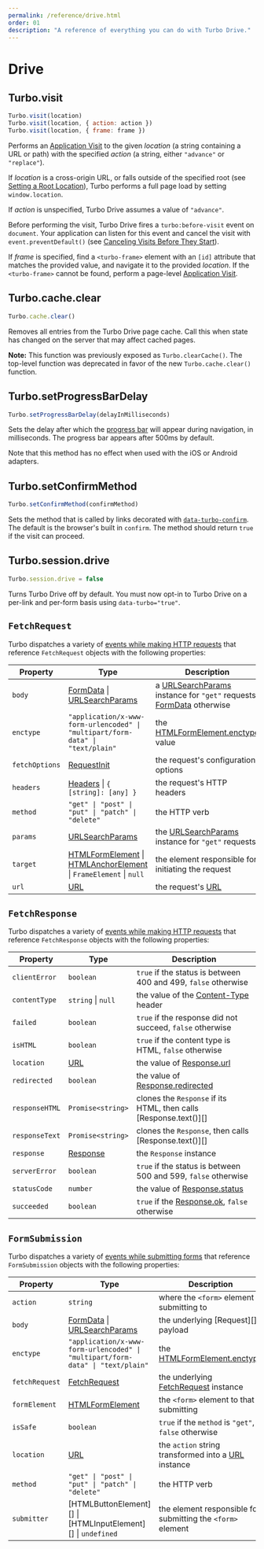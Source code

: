 ```yaml
---
permalink: /reference/drive.html
order: 01
description: "A reference of everything you can do with Turbo Drive."
---
```


# Drive

## Turbo.visit

```js
Turbo.visit(location)
Turbo.visit(location, { action: action })
Turbo.visit(location, { frame: frame })
```

Performs an [Application Visit][] to the given _location_ (a string containing a URL or path) with the specified _action_ (a string, either `"advance"` or `"replace"`).

If _location_ is a cross-origin URL, or falls outside of the specified root (see [Setting a Root Location](/handbook/drive#setting-a-root-location)), Turbo performs a full page load by setting `window.location`.

If _action_ is unspecified, Turbo Drive assumes a value of `"advance"`.

Before performing the visit, Turbo Drive fires a `turbo:before-visit` event on `document`. Your application can listen for this event and cancel the visit with `event.preventDefault()` (see [Canceling Visits Before They Start](/handbook/drive#canceling-visits-before-they-start)).

If _frame_ is specified, find a `<turbo-frame>` element with an `[id]` attribute that matches the provided value, and navigate it to the provided _location_. If the `<turbo-frame>` cannot be found, perform a page-level [Application Visit][].

[Application Visit]: /handbook/drive#application-visits

## Turbo.cache.clear

```js
Turbo.cache.clear()
```

Removes all entries from the Turbo Drive page cache. Call this when state has changed on the server that may affect cached pages.

**Note:** This function was previously exposed as `Turbo.clearCache()`. The top-level function was deprecated in favor of the new `Turbo.cache.clear()` function.

## Turbo.setProgressBarDelay

```js
Turbo.setProgressBarDelay(delayInMilliseconds)
```

Sets the delay after which the [progress bar](/handbook/drive#displaying-progress) will appear during navigation, in milliseconds. The progress bar appears after 500ms by default.

Note that this method has no effect when used with the iOS or Android adapters.

## Turbo.setConfirmMethod

```js
Turbo.setConfirmMethod(confirmMethod)
```

Sets the method that is called by links decorated with [`data-turbo-confirm`](/handbook/drive#requiring-confirmation-for-a-visit). The default is the browser's built in `confirm`. The method should return `true` if the visit can proceed.

## Turbo.session.drive

```js
Turbo.session.drive = false
```

Turns Turbo Drive off by default. You must now opt-in to Turbo Drive on a per-link and per-form basis using `data-turbo="true"`.

## `FetchRequest`

Turbo dispatches a variety of [events while making HTTP requests](/reference/events#http-requests) that reference `FetchRequest` objects with the following properties:

| Property          | Type                                                                              | Description
|-------------------|-----------------------------------------------------------------------------------|------------
| `body`            | [FormData][] \| [URLSearchParams][]                                               | a [URLSearchParams][] instance for `"get"` requests, [FormData][] otherwise
| `enctype`         | `"application/x-www-form-urlencoded" \| "multipart/form-data" \| "text/plain"`    | the [HTMLFormElement.enctype][] value
| `fetchOptions`    | [RequestInit][]                                                                   | the request's configuration options
| `headers`         | [Headers][] \| `{ [string]: [any] }`                                              | the request's HTTP headers
| `method`          | `"get" \| "post" \| "put" \| "patch" \| "delete"`                                 | the HTTP verb
| `params`          | [URLSearchParams][]                                                               | the [URLSearchParams][] instance for `"get"` requests
| `target`          | [HTMLFormElement][] \| [HTMLAnchorElement][] \| `FrameElement` \| `null`          | the element responsible for initiating the request
| `url`             | [URL][]                                                                           | the request's [URL][]

[HTMLAnchorElement]: https://developer.mozilla.org/en-US/docs/Web/API/HTMLAnchorElement
[RequestInit]: https://developer.mozilla.org/en-US/docs/Web/API/Request/Request#options
[Headers]: https://developer.mozilla.org/en-US/docs/Web/API/Request/Request#headers
[HTMLFormElement.enctype]: https://developer.mozilla.org/en-US/docs/Web/API/HTMLFormElement/enctype

## `FetchResponse`

Turbo dispatches a variety of [events while making HTTP requests](/reference/events#http-requests) that reference `FetchResponse` objects with the following properties:

| Property          | Type               | Description
|-------------------|--------------------|------------
| `clientError`     | `boolean`          | `true` if the status is between 400 and 499, `false` otherwise
| `contentType`     | `string` \| `null` | the value of the [Content-Type][] header
| `failed`          | `boolean`          | `true` if the response did not succeed, `false` otherwise
| `isHTML`          | `boolean`          | `true` if the content type is HTML, `false` otherwise
| `location`        | [URL][]            | the value of [Response.url][]
| `redirected`      | `boolean`          | the value of [Response.redirected][]
| `responseHTML`    | `Promise<string>`  | clones the `Response` if its HTML, then calls [Response.text()][]
| `responseText`    | `Promise<string>`  | clones the `Response`, then calls [Response.text()][]
| `response`        | [Response]         | the `Response` instance
| `serverError`     | `boolean`          | `true` if the status is between 500 and 599, `false` otherwise
| `statusCode`      | `number`           | the value of [Response.status][]
| `succeeded`       | `boolean`          | `true` if the [Response.ok][], `false` otherwise

[Response]: https://developer.mozilla.org/en-US/docs/Web/API/Response
[Response.url]: https://developer.mozilla.org/en-US/docs/Web/API/Response/url
[Response.ok]: https://developer.mozilla.org/en-US/docs/Web/API/Response/ok
[Response.redirected]: https://developer.mozilla.org/en-US/docs/Web/API/Response/redirected
[Response.status]: https://developer.mozilla.org/en-US/docs/Web/API/Response/status
[Response.text]: https://developer.mozilla.org/en-US/docs/Web/API/Response/text
[Content-Type]: https://developer.mozilla.org/en-US/docs/Web/HTTP/Headers/Content-Type

## `FormSubmission`

Turbo dispatches a variety of [events while submitting forms](/reference/events#forms) that reference `FormSubmission` objects with the following properties:

| Property          | Type                                                                             | Description
|-------------------|----------------------------------------------------------------------------------|------------
| `action`          | `string`                                                                         | where the `<form>` element is submitting to
| `body`            | [FormData][] \| [URLSearchParams][]                                              | the underlying [Request][] payload
| `enctype`         | `"application/x-www-form-urlencoded" \| "multipart/form-data" \| "text/plain"`   | the [HTMLFormElement.enctype][]
| `fetchRequest`    | [FetchRequest][]                                                                 | the underlying [FetchRequest][] instance
| `formElement`     | [HTMLFormElement][]                                                              | the `<form>` element to that is submitting
| `isSafe`          | `boolean`                                                                        | `true` if the `method` is `"get"`, `false` otherwise
| `location`        | [URL][]                                                                          | the `action` string transformed into a [URL][] instance
| `method`          | `"get" \| "post" \| "put" \| "patch" \| "delete"`                                | the HTTP verb
| `submitter`       | [HTMLButtonElement][] \| [HTMLInputElement][] \| `undefined`                     | the element responsible for submitting the `<form>` element

[FetchRequest]: #fetchrequest
[FormData]: https://developer.mozilla.org/en-US/docs/Web/API/FormData
[HTMLFormElement]: https://developer.mozilla.org/en-US/docs/Web/API/HTMLFormElement
[URLSearchParams]: https://developer.mozilla.org/en-US/docs/Web/API/URLSearchParams
[URL]: https://developer.mozilla.org/en-US/docs/Web/API/URL
